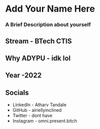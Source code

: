 # Add Your Name Here
### A Brief Description about yourself

## Stream - BTech CTIS
## Why ADYPU - idk lol
## Year -2022

## Socials
* LinkedIn - Atharv Tandale
* GitHub - airiellyinclined
* Twitter - dont have
* Instagram - omni.present.bitch
